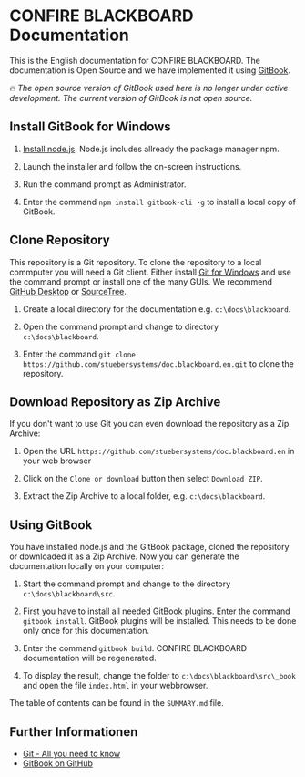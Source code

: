 # CONFIRE BLACKBOARD Documentation

This is the English documentation for CONFIRE BLACKBOARD. The documentation is Open Source and we have implemented it using [GitBook](https://github.com/GitbookIO/gitbook).

:fire: *The open source version of GitBook used here is no longer under active development. The current version of GitBook is not open source.*

## Install GitBook for Windows

1. [Install node.js](https://nodejs.org/de/download). Node.js includes allready the package manager npm.

2. Launch the installer and follow the on-screen instructions.

3. Run the command prompt as Administrator.

4. Enter the command `npm install gitbook-cli -g` to install a local copy of GitBook.

## Clone Repository

This repository is a Git repository. To clone the repository to a local commputer you will need a Git client. Either install [Git for Windows](https://gitforwindows.org/) and use the command prompt or install one of the many GUIs. We recommend [GitHub Desktop](https://desktop.github.com) or [SourceTree](https://www.sourcetreeapp.com).

1. Create a local directory for the documentation e.g. `c:\docs\blackboard`.

2. Open the command prompt and change to directory `c:\docs\blackboard`.

3. Enter the command `git clone https://github.com/stuebersystems/doc.blackboard.en.git` to clone the repository.

## Download Repository as Zip Archive

If you don't want to use Git you can even download the repository as a Zip Archive:

1. Open the URL `https://github.com/stuebersystems/doc.blackboard.en` in your web browser

2. Click on the `Clone or download` button then select `Download ZIP`.

3. Extract the Zip Archive to a local folder, e.g. `c:\docs\blackboard`.

## Using GitBook

You have installed node.js and the GitBook package, cloned the repository or downloaded it as a Zip Archive. Now you can generate the documentation locally on your computer:

1. Start the command prompt and change to the directory `c:\docs\blackboard\src`.

2. First you have to install all needed GitBook plugins. Enter the command `gitbook install`. GitBook plugins will be installed. This needs to be done only once for this documentation.

3. Enter the command `gitbook build`. CONFIRE BLACKBOARD documentation will be regenerated.

4. To display the result, change the folder to `c:\docs\blackboard\src\_book` and open the file `index.html` in your webbrowser.

The table of contents can be found in the `SUMMARY.md` file. 

## Further Informationen

+ [Git - All you need to know](https://git-scm.com/book/en/v2)
+ [GitBook on GitHub](https://github.com/GitbookIO/gitbook)
